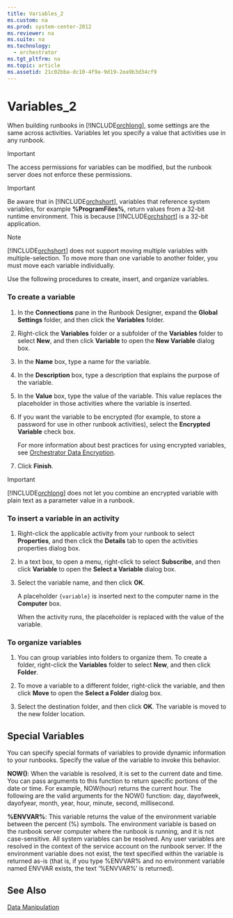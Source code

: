 ```yaml
---
title: Variables_2
ms.custom: na
ms.prod: system-center-2012
ms.reviewer: na
ms.suite: na
ms.technology: 
  - orchestrator
ms.tgt_pltfrm: na
ms.topic: article
ms.assetid: 21c02bba-dc10-4f9a-9d19-2ea9b3d34cf9
---
```

# Variables_2
When building runbooks in [!INCLUDE[orchlong](Token/orchlong_md.md)], some settings are the same across activities. Variables let you specify a value that activities use in any runbook.

> [!IMPORTANT]
> The access permissions for variables can be modified, but the runbook server does not enforce these permissions.

> [!IMPORTANT]
> Be aware that in [!INCLUDE[orchshort](Token/orchshort_md.md)], variables that reference system variables, for example **%ProgramFiles%**, return values from a 32\-bit runtime environment. This is because [!INCLUDE[orchshort](Token/orchshort_md.md)] is a 32\-bit application.

> [!NOTE]
> [!INCLUDE[orchshort](Token/orchshort_md.md)] does not support moving multiple variables with multiple\-selection. To move more than one variable to another folder, you must move each variable individually.

Use the following procedures to create, insert, and organize variables.

### To create a variable

1.  In the **Connections** pane in the Runbook Designer, expand the **Global Settings** folder, and then click the **Variables** folder.

2.  Right\-click the **Variables** folder or a subfolder of the **Variables** folder to select **New**, and then click **Variable** to open the **New Variable** dialog box.

3.  In the **Name** box, type a name for the variable.

4.  In the **Description** box, type a description that explains the purpose of the variable.

5.  In the **Value** box, type the value of the variable. This value replaces the placeholder in those activities where the variable is inserted.

6.  If you want the variable to be encrypted \(for example, to store a password for use in other runbook activities\), select the **Encrypted Variable** check box.

    For more information about best practices for using encrypted variables, see [Orchestrator Data Encryption](assetId:///4064c993-59b3-483c-8488-6f28298fb00a).

7.  Click **Finish**.

> [!IMPORTANT]
> [!INCLUDE[orchlong](Token/orchlong_md.md)] does not let you combine an encrypted variable with plain text as a parameter value in a runbook.

### To insert a variable in an activity

1.  Right\-click the applicable activity from your runbook to select **Properties**, and then click the **Details** tab to open the activities properties dialog box.

2.  In a text box, to open a menu, right\-click to select **Subscribe**, and then click **Variable** to open the **Select a Variable** dialog box.

3.  Select the variable name, and then click **OK**.

    A placeholder `{variable}` is inserted next to the computer name in the **Computer** box.

    When the activity runs, the placeholder is replaced with the value of the variable.

### To organize variables

1.  You can group variables into folders to organize them. To create a folder, right\-click the **Variables** folder to select **New**, and then click **Folder**.

2.  To move a variable to a different folder, right\-click the variable, and then click **Move** to open the **Select a Folder** dialog box.

3.  Select the destination folder, and then click **OK**. The variable is moved to the new folder location.

## Special Variables
You can specify special formats of variables to provide dynamic information to your runbooks. Specify the value of the variable to invoke this behavior.

**NOW\(\)**: When the variable is resolved, it is set to the current date and time. You can pass arguments to this function to return specific portions of the date or time. For example, NOW\(hour\) returns the current hour. The following are the valid arguments for the NOW\(\) function: day, dayofweek, dayofyear, month, year, hour, minute, second, millisecond.

**%ENVVAR%**: This variable returns the value of the environment variable between the percent \(%\) symbols. The environment variable is based on the runbook server computer where the runbook is running, and it is not case\-sensitive. All system variables can be resolved. Any user variables are resolved in the context of the service account on the runbook server. If the environment variable does not exist, the text specified within the variable is returned as\-is \(that is, if you type %ENVVAR% and no environment variable named ENVVAR exists, the text ‘%ENVVAR%’ is returned\).

## See Also
[Data Manipulation](Data-Manipulation.md)


